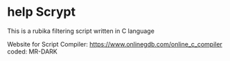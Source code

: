 # help Scrypt
This is a rubika filtering script written in C language

Website for Script Compiler: https://www.onlinegdb.com/online_c_compiler
coded: MR-DARK
